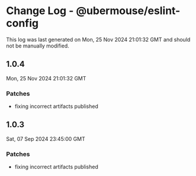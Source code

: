 # Change Log - @ubermouse/eslint-config

This log was last generated on Mon, 25 Nov 2024 21:01:32 GMT and should not be manually modified.

## 1.0.4
Mon, 25 Nov 2024 21:01:32 GMT

### Patches

- fixing incorrect artifacts published

## 1.0.3
Sat, 07 Sep 2024 23:45:00 GMT

### Patches

- fixing incorrect artifacts published

